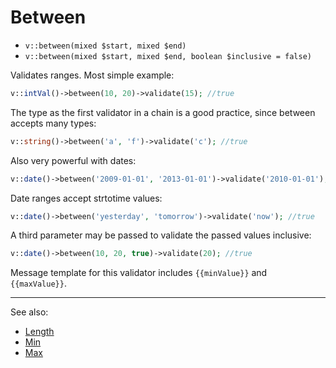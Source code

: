 # Between

- `v::between(mixed $start, mixed $end)`
- `v::between(mixed $start, mixed $end, boolean $inclusive = false)`

Validates ranges. Most simple example:

```php
v::intVal()->between(10, 20)->validate(15); //true
```

The type as the first validator in a chain is a good practice,
since between accepts many types:

```php
v::string()->between('a', 'f')->validate('c'); //true
```

Also very powerful with dates:

```php
v::date()->between('2009-01-01', '2013-01-01')->validate('2010-01-01'); //true
```

Date ranges accept strtotime values:

```php
v::date()->between('yesterday', 'tomorrow')->validate('now'); //true
```

A third parameter may be passed to validate the passed values inclusive:

```php
v::date()->between(10, 20, true)->validate(20); //true
```

Message template for this validator includes `{{minValue}}` and `{{maxValue}}`.

***
See also:

  * [Length](Length.md)
  * [Min](Min.md)
  * [Max](Max.md)
